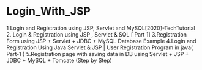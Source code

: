 # Login_With_JSP

1 Login and Registration using JSP, Servlet and MySQL[2020]-TechTutorial
2. Login & Registration using JSP , Servlet & SQL [ Part 1]
3.Registration Form using JSP + Servlet + JDBC + MySQL Database Example
4.Login and Registration Using Java Servlet & JSP | User Registration Program in java( Part-1 )
5.Registration page with saving data in DB using Servlet + JSP + JDBC + MySQL + Tomcate (Step by Step)
